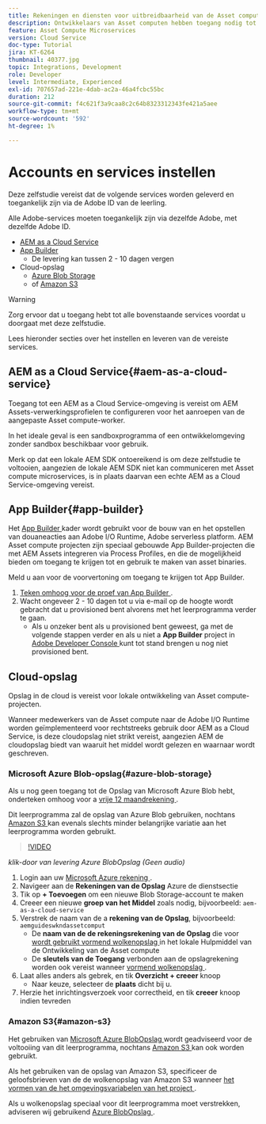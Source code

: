 ```yaml
---
title: Rekeningen en diensten voor uitbreidbaarheid van de Asset compute instellen
description: Ontwikkelaars van Asset computen hebben toegang nodig tot accounts en services, waaronder AEM as a Cloud Service, App Builder en cloudopslag die door Microsoft of Amazon worden geleverd.
feature: Asset Compute Microservices
version: Cloud Service
doc-type: Tutorial
jira: KT-6264
thumbnail: 40377.jpg
topic: Integrations, Development
role: Developer
level: Intermediate, Experienced
exl-id: 707657ad-221e-4dab-ac2a-46a4fcbc55bc
duration: 212
source-git-commit: f4c621f3a9caa8c2c64b8323312343fe421a5aee
workflow-type: tm+mt
source-wordcount: '592'
ht-degree: 1%

---
```


# Accounts en services instellen

Deze zelfstudie vereist dat de volgende services worden geleverd en toegankelijk zijn via de Adobe ID van de leerling.

Alle Adobe-services moeten toegankelijk zijn via dezelfde Adobe, met dezelfde Adobe ID.

+ [AEM as a Cloud Service](#aem-as-a-cloud-service)
+ [ App Builder ](#app-builder)
   + De levering kan tussen 2 - 10 dagen vergen
+ Cloud-opslag
   + [ Azure Blob Storage ](https://azure.microsoft.com/en-us/services/storage/blobs/)
   + of [ Amazon S3 ](https://aws.amazon.com/s3/?did=ft_card&amp;trk=ft_card)

>[!WARNING]
>
>Zorg ervoor dat u toegang hebt tot alle bovenstaande services voordat u doorgaat met deze zelfstudie.
> 
> Lees hieronder secties over het instellen en leveren van de vereiste services.

## AEM as a Cloud Service{#aem-as-a-cloud-service}

Toegang tot een AEM as a Cloud Service-omgeving is vereist om AEM Assets-verwerkingsprofielen te configureren voor het aanroepen van de aangepaste Asset compute-worker.

In het ideale geval is een sandboxprogramma of een ontwikkelomgeving zonder sandbox beschikbaar voor gebruik.

Merk op dat een lokale AEM SDK ontoereikend is om deze zelfstudie te voltooien, aangezien de lokale AEM SDK niet kan communiceren met Asset compute microservices, is in plaats daarvan een echte AEM as a Cloud Service-omgeving vereist.

## App Builder{#app-builder}

Het [ App Builder ](https://developer.adobe.com/app-builder/) kader wordt gebruikt voor de bouw van en het opstellen van douaneacties aan Adobe I/O Runtime, Adobe serverless platform. AEM Asset compute projecten zijn speciaal gebouwde App Builder-projecten die met AEM Assets integreren via Process Profiles, en die de mogelijkheid bieden om toegang te krijgen tot en gebruik te maken van asset binaries.

Meld u aan voor de voorvertoning om toegang te krijgen tot App Builder.

1. [ Teken omhoog voor de proef van App Builder ](https://developer.adobe.com/app-builder/trial/).
1. Wacht ongeveer 2 - 10 dagen tot u via e-mail op de hoogte wordt gebracht dat u provisioned bent alvorens met het leerprogramma verder te gaan.
   + Als u onzeker bent als u provisioned bent geweest, ga met de volgende stappen verder en als u niet a __App Builder__ project in [ Adobe Developer Console ](https://developer.adobe.com/console/) kunt tot stand brengen u nog niet provisioned bent.

## Cloud-opslag

Opslag in de cloud is vereist voor lokale ontwikkeling van Asset compute-projecten.

Wanneer medewerkers van de Asset compute naar de Adobe I/O Runtime worden geïmplementeerd voor rechtstreeks gebruik door AEM as a Cloud Service, is deze cloudopslag niet strikt vereist, aangezien AEM de cloudopslag biedt van waaruit het middel wordt gelezen en waarnaar wordt geschreven.

### Microsoft Azure Blob-opslag{#azure-blob-storage}

Als u nog geen toegang tot de Opslag van Microsoft Azure Blob hebt, onderteken omhoog voor a [ vrije 12 maandrekening ](https://azure.microsoft.com/en-us/free/).

Dit leerprogramma zal de opslag van Azure Blob gebruiken, nochtans [ Amazon S3 ](#amazon-s3) kan evenals slechts minder belangrijke variatie aan het leerprogramma worden gebruikt.

>[!VIDEO](https://video.tv.adobe.com/v/40377?quality=12&learn=on)

_klik-door van levering Azure BlobOpslag (Geen audio)_

1. Login aan uw [ Microsoft Azure rekening ](https://azure.microsoft.com/en-us/account/).
1. Navigeer aan de __Rekeningen van de Opslag__ Azure de dienstsectie
1. Tik op __+ Toevoegen__ om een nieuwe Blob Storage-account te maken
1. Creeer een nieuwe __groep van het Middel__ zoals nodig, bijvoorbeeld: `aem-as-a-cloud-service`
1. Verstrek de naam van de a __rekening van de Opslag__, bijvoorbeeld: `aemguideswkndassetcomput`
   + De __naam van de de rekeningsrekening van de Opslag__ die voor [ wordt gebruikt vormend wolkenopslag ](../develop/environment-variables.md) in het lokale Hulpmiddel van de Ontwikkeling van de Asset compute
   + De __sleutels van de Toegang__ verbonden aan de opslagrekening worden ook vereist wanneer [ vormend wolkenopslag ](../develop/environment-variables.md).
1. Laat alles anders als gebrek, en tik __Overzicht + creeer__ knoop
   + Naar keuze, selecteer de __plaats__ dicht bij u.
1. Herzie het inrichtingsverzoek voor correctheid, en tik __creeer__ knoop indien tevreden

### Amazon S3{#amazon-s3}

Het gebruiken van [ Microsoft Azure BlobOpslag ](#azure-blob-storage) wordt geadviseerd voor de voltooiing van dit leerprogramma, nochtans [ Amazon S3 ](https://aws.amazon.com/s3/?did=ft_card&amp;trk=ft_card) kan ook worden gebruikt.

Als het gebruiken van de opslag van Amazon S3, specificeer de geloofsbrieven van de de wolkenopslag van Amazon S3 wanneer [ het vormen van de het omgevingsvariabelen van het project ](../develop/environment-variables.md#amazon-s3).

Als u wolkenopslag speciaal voor dit leerprogramma moet verstrekken, adviseren wij gebruikend [ Azure BlobOpslag ](#azure-blob-storage).
